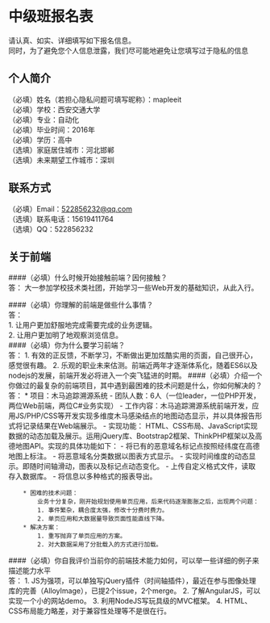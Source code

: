 # 中级班报名表

请认真、如实、详细填写如下报名信息。  
同时，为了避免您个人信息泄露，我们尽可能地避免让您填写过于隐私的信息  

## 个人简介

（必填）姓名（若担心隐私问题可填写昵称）：mapleeit  
（必填）学校：西安交通大学  
（必填）专业：自动化  
（必填）毕业时间：2016年  
（必填）学历：高中  
（选填）家庭居住城市：河北邯郸  
（选填）未来期望工作城市：深圳  

## 联系方式

（必填）Email：522856232@qq.com  
（选填）联系电话：15619411764  
（选填）QQ：522856232  

## 关于前端

####（必填）什么时候开始接触前端？因何接触？  
    答：
        大一参加学校技术类社团，开始学习一些Web开发的基础知识，从此入行。  
        
####（必填）你理解的前端是做些什么事情？  
    答：  
        1. 让用户更加舒服地完成需要完成的业务逻辑。  
        2. 让用户更加明了地观察浏览信息。  
####（必填）你为什么要学习前端？  
    答：
        1. 有效的正反馈，不断学习，不断做出更加炫酷实用的页面，自己很开心，感觉很有趣。
        2. 乐观的职业未来估测。前端近两年才逐渐体系化，随着ES6以及nodejs的发展，前端开发必将进入一个突飞猛进的时期。
####（必填）介绍一个你做过的最复杂的前端项目，其中遇到最困难的技术问题是什么，你如何解决的？    
    答：
        * 项目：木马追踪溯源系统
        - 团队人数：6人（一位leader，一位PHP开发，两位Web前端，两位C#业务实现）
        - 工作内容：木马追踪溯源系统前端开发，应用JS/PHP/CSS等开发实现多维度木马感染结点的地图动态显示，并以具体报告形式将记录结果在Web端展示。
        - 实现功能：
            HTML、CSS布局、JavaScript实现数据的动态加载及展示。运用jQuery库、Bootstrap2框架、ThinkPHP框架以及高德地图API。实现的具体功能如下：
            - 将已有的恶意域名标记点按照经纬度在高德地图上标注。
            - 将恶意域名分类数据以图表方式显示。
            - 实现时间维度的动态显示。即随时间轴滑动，图表以及标记点动态变化。
            - 上传自定义格式文件，读取存入数据库。
            - 将信息以多种格式的报表导出。
            
        * 困难的技术问题：
            业务十分复杂，刚开始规划使用单页应用，后来代码逐渐膨胀之后，出现两个问题：
            1. 事件繁杂，耦合度太强，修改十分费时费力。
            2. 单页应用和大数据量导致页面性能直线下降。
        * 解决方案：
            1. 重写抛弃了单页应用的方案。
            2. 对大数据采用了分批载入的方式进行加载。
        
        
####（必填）你自我评价当前你的前端技术能力如何，可以举一些详细的例子来描述能力水平  
    答：
        1. JS为强项，可以单独写jQuery插件（时间轴插件），最近在参与图像处理库的完善（AlloyImage），已提2个issue，2个merge。
        2. 了解AngularJS，可以实现一个小的网站demo。
        3. 利用NodeJS写玩具级的MVC框架。
        4. HTML、CSS布局能力略差，对于兼容性处理等不是很在行。
        

